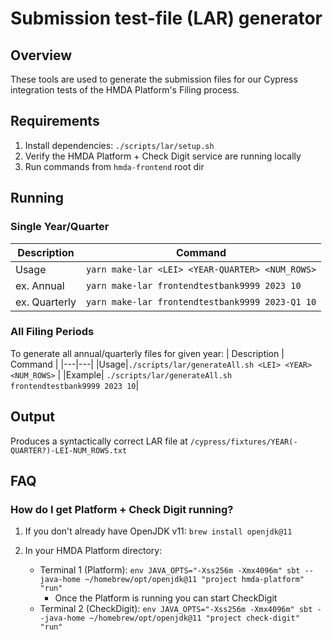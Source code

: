 # Submission test-file (LAR) generator

## Overview

These tools are used to generate the submission files for our Cypress integration tests of the HMDA Platform's Filing process.

## Requirements

1. Install dependencies: `./scripts/lar/setup.sh`
2. Verify the HMDA Platform + Check Digit service are running locally
3. Run commands from `hmda-frontend` root dir

## Running

### Single Year/Quarter

| Description   | Command                                         |
| ------------- | ----------------------------------------------- |
| Usage         | `yarn make-lar <LEI> <YEAR-QUARTER> <NUM_ROWS>` |
| ex. Annual    | `yarn make-lar frontendtestbank9999 2023 10`    |
| ex. Quarterly | `yarn make-lar frontendtestbank9999 2023-Q1 10` |

### All Filing Periods

To generate all annual/quarterly files for given year:
| Description | Command |
|---|---|
|Usage|`./scripts/lar/generateAll.sh <LEI> <YEAR> <NUM_ROWS>` |
|Example| `./scripts/lar/generateAll.sh frontendtestbank9999 2023 10`|

## Output

Produces a syntactically correct LAR file at `/cypress/fixtures/YEAR(-QUARTER?)-LEI-NUM_ROWS.txt`

## FAQ

### How do I get Platform + Check Digit running?

1. If you don't already have OpenJDK v11: `brew install openjdk@11`

2. In your HMDA Platform directory:
   - Terminal 1 (Platform): `env JAVA_OPTS="-Xss256m -Xmx4096m" sbt --java-home ~/homebrew/opt/openjdk@11 "project hmda-platform" "run"`
     - Once the Platform is running you can start CheckDigit
   - Terminal 2 (CheckDigit): `env JAVA_OPTS="-Xss256m -Xmx4096m" sbt --java-home ~/homebrew/opt/openjdk@11 "project check-digit" "run"`
